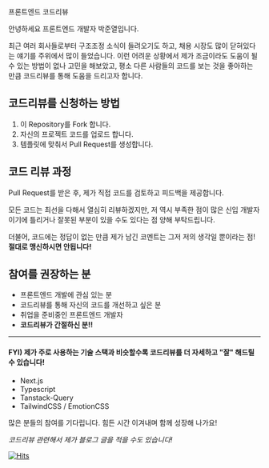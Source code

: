 프론트엔드 코드리뷰

안녕하세요 프론트엔드 개발자 박준열입니다.

최근 여러 회사들로부터 구조조정 소식이 들려오기도 하고, 채용 시장도 많이 닫혀있다는 얘기를 주위에서 많이 들었습니다.
이런 어려운 상황에서 제가 조금이라도 도움이 될 수 있는 방법이 없나 고민을 해보았고, 평소 다른 사람들의 코드를 보는 것을 좋아하는 만큼 코드리뷰를 통해 도움을 드리고자 합니다.

## 코드리뷰를 신청하는 방법

1. 이 Repository를 Fork 합니다.
2. 자신의 프로젝트 코드를 업로드 합니다.
3. 템플릿에 맞춰서 Pull Request를 생성합니다.

## 코드 리뷰 과정

Pull Request를 받은 후, 제가 직접 코드를 검토하고 피드백을 제공합니다.

모든 코드는 최선을 다해서 열심히 리뷰하겠지만, 저 역시 부족한 점이 많은 신입 개발자이기에 틀리거나 잘못된 부분이 있을 수도 있다는 점 양해 부탁드립니다.

더불어, 코드에는 정답이 없는 만큼 제가 남긴 코멘트는 그저 저의 생각일 뿐이라는 점! **절대로 맹신하시면 안됩니다!**

## 참여를 권장하는 분

- 프론트엔드 개발에 관심 있는 분
- 코드리뷰를 통해 자신의 코드를 개선하고 싶은 분
- 취업을 준비중인 프론트엔드 개발자
- **코드리뷰가 간절하신 분!!**

---

#### **FYI) 제가 주로 사용하는 기술 스택과 비슷할수록 코드리뷰를 더 자세하고 "잘" 해드릴 수 있습니다!**

- Next.js
- Typescript
- Tanstack-Query
- TailwindCSS / EmotionCSS

많은 분들의 참여를 기다립니다. 힘든 시간 이겨내며 함께 성장해 나가요!

_코드리뷰 관련해서 제가 블로그 글을 적을 수도 있습니다!_

[![Hits](https://hits.seeyoufarm.com/api/count/incr/badge.svg?url=https%3A%2F%2Fgithub.com%2FBokdol11859%2Fcode-review&count_bg=%234288D3&title_bg=%23555555&icon=&icon_color=%23E7E7E7&title=%E3%85%A4&edge_flat=true)](https://hits.seeyoufarm.com)
